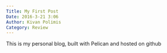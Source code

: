 ```yaml
---
Title: My First Post
Date: 2016-3-21 3:06
Author: Kivan Polimis
Category: Review
---
```

This is my personal blog, built with Pelican and hosted on github
